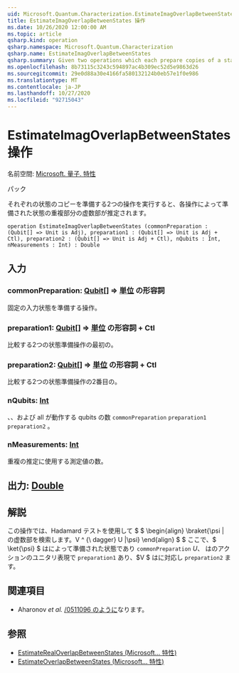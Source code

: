 ```yaml
---
uid: Microsoft.Quantum.Characterization.EstimateImagOverlapBetweenStates
title: EstimateImagOverlapBetweenStates 操作
ms.date: 10/26/2020 12:00:00 AM
ms.topic: article
qsharp.kind: operation
qsharp.namespace: Microsoft.Quantum.Characterization
qsharp.name: EstimateImagOverlapBetweenStates
qsharp.summary: Given two operations which each prepare copies of a state, estimates the imaginary part of the overlap between the states prepared by each operation.
ms.openlocfilehash: 8b73115c3243c594897ac4b309ec52d5e9863d26
ms.sourcegitcommit: 29e0d88a30e4166fa580132124b0eb57e1f0e986
ms.translationtype: MT
ms.contentlocale: ja-JP
ms.lasthandoff: 10/27/2020
ms.locfileid: "92715043"
---
```

# <a name="estimateimagoverlapbetweenstates-operation"></a>EstimateImagOverlapBetweenStates 操作

名前空間: [Microsoft. 量子. 特性](xref:Microsoft.Quantum.Characterization)

パック [](https://nuget.org/packages/)


それぞれの状態のコピーを準備する2つの操作を実行すると、各操作によって準備された状態の重複部分の虚数部が推定されます。

```qsharp
operation EstimateImagOverlapBetweenStates (commonPreparation : (Qubit[] => Unit is Adj), preparation1 : (Qubit[] => Unit is Adj + Ctl), preparation2 : (Qubit[] => Unit is Adj + Ctl), nQubits : Int, nMeasurements : Int) : Double
```


## <a name="input"></a>入力

### <a name="commonpreparation--qubit--unit-adj"></a>commonPreparation: [Qubit](xref:microsoft.quantum.lang-ref.qubit)[] => [単位](xref:microsoft.quantum.lang-ref.unit) の形容詞

固定の入力状態を準備する操作。


### <a name="preparation1--qubit--unit-adj--ctl"></a>preparation1: [Qubit](xref:microsoft.quantum.lang-ref.qubit)[] => [単位](xref:microsoft.quantum.lang-ref.unit) の形容詞 + Ctl

比較する2つの状態準備操作の最初の。


### <a name="preparation2--qubit--unit-adj--ctl"></a>preparation2: [Qubit](xref:microsoft.quantum.lang-ref.qubit)[] => [単位](xref:microsoft.quantum.lang-ref.unit) の形容詞 + Ctl

比較する2つの状態準備操作の2番目の。


### <a name="nqubits--int"></a>nQubits: [Int](xref:microsoft.quantum.lang-ref.int)

、、および all が動作する qubits の数 `commonPreparation` `preparation1` `preparation2` 。


### <a name="nmeasurements--int"></a>nMeasurements: [Int](xref:microsoft.quantum.lang-ref.int)

重複の推定に使用する測定値の数。



## <a name="output--double"></a>出力: [Double](xref:microsoft.quantum.lang-ref.double)



## <a name="remarks"></a>解説

この操作では、Hadamard テストを使用して $ $ \begin{align} \braket{\psi | の虚数部を検索します。V ^ {\ dagger} U |\psi} \end{align} $ $ ここで、$ \ket{\psi} $ はによって準備された状態であり `commonPreparation` $U、$ はのアクションのユニタリ表現で `preparation1` あり、$V $ はに対応し `preparation2` ます。

## <a name="references"></a>関連項目

- Aharonov *et al.* [/0511096 のように](https://arxiv.org/abs/quant-ph/0511096)なります。

## <a name="see-also"></a>参照

- [EstimateRealOverlapBetweenStates (Microsoft... 特性)](xref:Microsoft.Quantum.Characterization.EstimateRealOverlapBetweenStates)
- [EstimateOverlapBetweenStates (Microsoft... 特性)](xref:Microsoft.Quantum.Characterization.EstimateOverlapBetweenStates)
